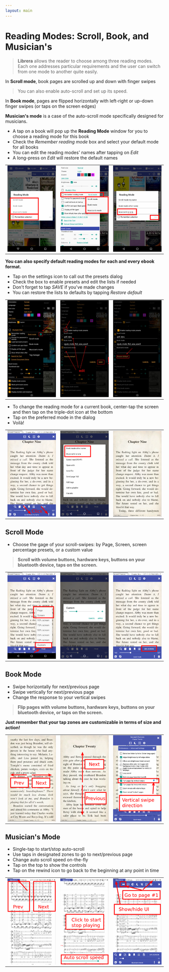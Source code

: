 ```yaml
---
layout: main
---
```


# Reading Modes: Scroll, Book, and Musician's

> **Librera** allows the reader to choose among three reading modes.  Each one addresses particular requirements and the user can switch from one mode to another quite easily.

In **Scroll mode**, book pages are scrolled up and down with finger swipes

> You can also enable auto-scroll and set up its speed.

In **Book mode**, pages are flipped horizontally with left-right or up-down finger swipes (or taps on the screen edges)

**Musician's mode** is a case of the auto-scroll mode specifically designed for musicians.

* A tap on a book will pop up the **Reading Mode** window for you to choose a reading mode for this book
* Check the _Remember reading mode_ box and select your default mode for all books
* You can edit the reading modes' names after tapping on _Edit_
* A long-press on _Edit_ will restore the default names

||||
|-|-|-|
|![](1.png)|![](2.png)|![](3.png)|

**You can also specify default reading modes for each and every ebook format.**

* Tap on the settings icon to call out the presets dialog
* Check the box to enable presets and edit the lists if needed
* Don't forget to tap _SAVE_ if you've made changes
* You can restore the lists to defaults by tapping _Restore default_

||||
|-|-|-|
|![](1a.jpg)|![](2a.jpg)|![](3a.jpg)|

* To change the reading mode for a current book, center-tap the screen and then tap on the triple-dot icon at the bottom
* Tap on the preferred mode in the dialog
* Voilà!

||||
|-|-|-|
|![](4.png)|![](5.png)|![](6.png)|

## Scroll Mode
* Choose the gage of your scroll-swipes: by Page, Screen, screen percentage presets, or a custom value

> **Scroll with volume buttons, hardware keys, buttons on your bluetooth device, taps on the screen.**

||||
|-|-|-|
|![](7.png)|![](8.png)|![](9.png)|

## Book Mode
* Swipe horizontally for next/previous page
* Swipe vertically for next/previous page
* Change the response to your vertical swipes
> **Flip pages with volume buttons, hardware keys, buttons on your bluetooth device, or taps on the screen.**

**Just remember that your tap zones are customizable in terms of size and action!**

||||
|-|-|-|
|![](10.png)|![](11.png)|![](12.png)|

## Musician's Mode
* Single-tap to start/stop auto-scroll
* Use taps in designated zones to go to next/previous page
* Change auto scroll speed on-the-fly
* Tap on the top to show the controls
* Tap on the rewind icon to go back to the beginning at any point in time

||||
|-|-|-|
|![](13.png)|![](14.png)|![](15.png)|
